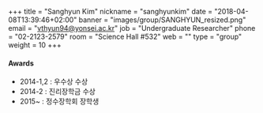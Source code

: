 +++
title = "Sanghyun Kim"
nickname = "sanghyunkim"
date = "2018-04-08T13:39:46+02:00"
banner = "images/group/SANGHYUN_resized.png"
email = "vthyun94@yonsei.ac.kr"
job = "Undergraduate Researcher"
phone = "02-2123-2579"
room = "Science Hall #532"
web = ""
type = "group"
weight = 10
+++

#### Awards
+ 2014-1,2 : 우수상 수상
+ 2014-2   : 진리장학금 수상
+ 2015~    : 정수장학회 장학생
